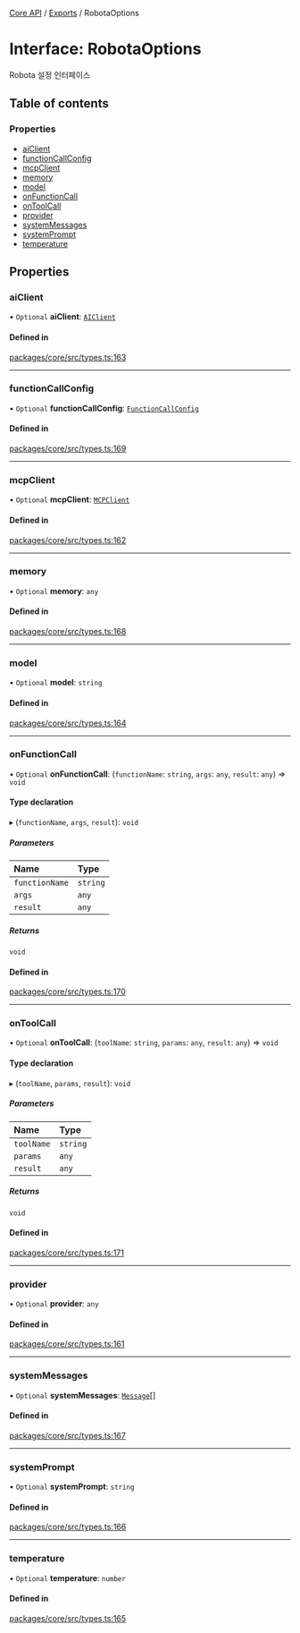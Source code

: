 [Core API](../../) / [Exports](../modules) / RobotaOptions

# Interface: RobotaOptions

Robota 설정 인터페이스

## Table of contents

### Properties

- [aiClient](RobotaOptions#aiclient)
- [functionCallConfig](RobotaOptions#functioncallconfig)
- [mcpClient](RobotaOptions#mcpclient)
- [memory](RobotaOptions#memory)
- [model](RobotaOptions#model)
- [onFunctionCall](RobotaOptions#onfunctioncall)
- [onToolCall](RobotaOptions#ontoolcall)
- [provider](RobotaOptions#provider)
- [systemMessages](RobotaOptions#systemmessages)
- [systemPrompt](RobotaOptions#systemprompt)
- [temperature](RobotaOptions#temperature)

## Properties

### aiClient

• `Optional` **aiClient**: [`AIClient`](AIClient)

#### Defined in

[packages/core/src/types.ts:163](https://github.com/robotaio/robota/blob/1202ed01072674e4ff6307d72c09a57873f8f949/packages/core/src/types.ts#L163)

___

### functionCallConfig

• `Optional` **functionCallConfig**: [`FunctionCallConfig`](FunctionCallConfig)

#### Defined in

[packages/core/src/types.ts:169](https://github.com/robotaio/robota/blob/1202ed01072674e4ff6307d72c09a57873f8f949/packages/core/src/types.ts#L169)

___

### mcpClient

• `Optional` **mcpClient**: [`MCPClient`](MCPClient)

#### Defined in

[packages/core/src/types.ts:162](https://github.com/robotaio/robota/blob/1202ed01072674e4ff6307d72c09a57873f8f949/packages/core/src/types.ts#L162)

___

### memory

• `Optional` **memory**: `any`

#### Defined in

[packages/core/src/types.ts:168](https://github.com/robotaio/robota/blob/1202ed01072674e4ff6307d72c09a57873f8f949/packages/core/src/types.ts#L168)

___

### model

• `Optional` **model**: `string`

#### Defined in

[packages/core/src/types.ts:164](https://github.com/robotaio/robota/blob/1202ed01072674e4ff6307d72c09a57873f8f949/packages/core/src/types.ts#L164)

___

### onFunctionCall

• `Optional` **onFunctionCall**: (`functionName`: `string`, `args`: `any`, `result`: `any`) => `void`

#### Type declaration

▸ (`functionName`, `args`, `result`): `void`

##### Parameters

| Name | Type |
| :------ | :------ |
| `functionName` | `string` |
| `args` | `any` |
| `result` | `any` |

##### Returns

`void`

#### Defined in

[packages/core/src/types.ts:170](https://github.com/robotaio/robota/blob/1202ed01072674e4ff6307d72c09a57873f8f949/packages/core/src/types.ts#L170)

___

### onToolCall

• `Optional` **onToolCall**: (`toolName`: `string`, `params`: `any`, `result`: `any`) => `void`

#### Type declaration

▸ (`toolName`, `params`, `result`): `void`

##### Parameters

| Name | Type |
| :------ | :------ |
| `toolName` | `string` |
| `params` | `any` |
| `result` | `any` |

##### Returns

`void`

#### Defined in

[packages/core/src/types.ts:171](https://github.com/robotaio/robota/blob/1202ed01072674e4ff6307d72c09a57873f8f949/packages/core/src/types.ts#L171)

___

### provider

• `Optional` **provider**: `any`

#### Defined in

[packages/core/src/types.ts:161](https://github.com/robotaio/robota/blob/1202ed01072674e4ff6307d72c09a57873f8f949/packages/core/src/types.ts#L161)

___

### systemMessages

• `Optional` **systemMessages**: [`Message`](Message)[]

#### Defined in

[packages/core/src/types.ts:167](https://github.com/robotaio/robota/blob/1202ed01072674e4ff6307d72c09a57873f8f949/packages/core/src/types.ts#L167)

___

### systemPrompt

• `Optional` **systemPrompt**: `string`

#### Defined in

[packages/core/src/types.ts:166](https://github.com/robotaio/robota/blob/1202ed01072674e4ff6307d72c09a57873f8f949/packages/core/src/types.ts#L166)

___

### temperature

• `Optional` **temperature**: `number`

#### Defined in

[packages/core/src/types.ts:165](https://github.com/robotaio/robota/blob/1202ed01072674e4ff6307d72c09a57873f8f949/packages/core/src/types.ts#L165)
